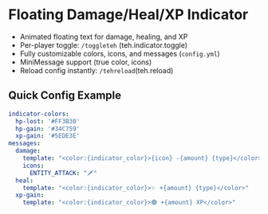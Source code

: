 # Floating Damage/Heal/XP Indicator
- Animated floating text for damage, healing, and XP
- Per-player toggle: `/toggleteh` (teh.indicator.toggle)
- Fully customizable colors, icons, and messages (`config.yml`)
- MiniMessage support (true color, icons)
- Reload config instantly: `/tehreload`(teh.reload)

## Quick Config Example
```yaml
indicator-colors:
  hp-lost: '#FF3B30'
  hp-gain: '#34C759'
  xp-gain: '#5EDE3E'
messages:
  damage:
    template: "<color:{indicator_color}>{icon} -{amount} {type}</color>"
    icons:
      ENTITY_ATTACK: "🗡"
  heal:
    template: "<color:{indicator_color}>✨ +{amount} {type}</color>"
  xp-gain:
    template: "<color:{indicator_color}>🟢 +{amount} XP</color>"
```
